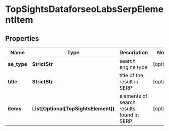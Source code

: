 # TopSightsDataforseoLabsSerpElementItem


## Properties

| Name | Type | Description | Notes |
|------------ | ------------- | ------------- | -------------|
**se_type** | **StrictStr** | search engine type |[optional]|
**title** | **StrictStr** | title of the result in SERP |[optional]|
**items** | **List[Optional[TopSightsElement]]** | elements of search results found in SERP |[optional]|